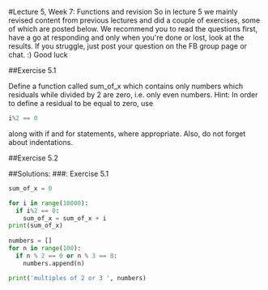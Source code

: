 #Lecture 5, Week 7: Functions and revision
So in lecture 5 we mainly revised content from previous lectures and did a couple of exercises, some of which are posted below.
We recommend you to read the questions first, have a go at responding and only when you're done or lost, look at the results. If you struggle, just post your question on the FB group page or chat.
:) Good luck

##Exercise 5.1

Define a function called sum_of_x which contains only numbers which residuals while divided by 2 are zero, i.e. only even numbers.
Hint: In order to define a residual to be equal to zero, use 
```python
i%2 == 0
```
along with if and for statements, where appropriate. Also, do not forget about indentations.

##Exercise 5.2












##Solutions:
###: Exercise 5.1
```python
sum_of_x = 0

for i in range(10000):
  if i%2 == 0:  
    sum_of_x = sum_of_x + i
print(sum_of_x)  
  
numbers = []
for n in range(100):
  if n % 2 == 0 or n % 3 == 0:
    numbers.append(n)

print('multiples of 2 or 3 ', numbers)
```

